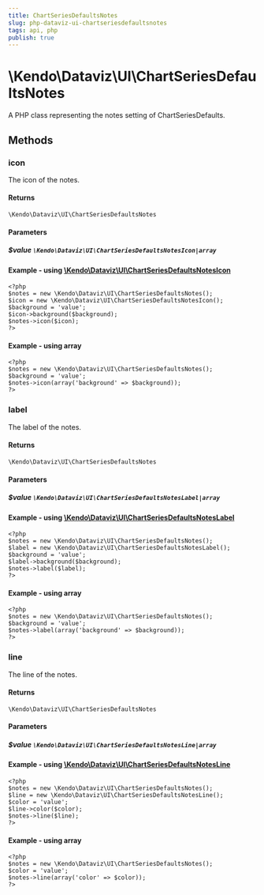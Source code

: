 ```yaml
---
title: ChartSeriesDefaultsNotes
slug: php-dataviz-ui-chartseriesdefaultsnotes
tags: api, php
publish: true
---
```


# \Kendo\Dataviz\UI\ChartSeriesDefaultsNotes

A PHP class representing the notes setting of ChartSeriesDefaults.


## Methods

### icon

The icon of the notes.

#### Returns
`\Kendo\Dataviz\UI\ChartSeriesDefaultsNotes`

#### Parameters

##### $value `\Kendo\Dataviz\UI\ChartSeriesDefaultsNotesIcon|array`


#### Example - using [\Kendo\Dataviz\UI\ChartSeriesDefaultsNotesIcon](/api/wrappers/php/Kendo/Dataviz/UI/ChartSeriesDefaultsNotesIcon)
    <?php
    $notes = new \Kendo\Dataviz\UI\ChartSeriesDefaultsNotes();
    $icon = new \Kendo\Dataviz\UI\ChartSeriesDefaultsNotesIcon();
    $background = 'value';
    $icon->background($background);
    $notes->icon($icon);
    ?>

#### Example - using array

    <?php
    $notes = new \Kendo\Dataviz\UI\ChartSeriesDefaultsNotes();
    $background = 'value';
    $notes->icon(array('background' => $background));
    ?>

### label

The label of the notes.

#### Returns
`\Kendo\Dataviz\UI\ChartSeriesDefaultsNotes`

#### Parameters

##### $value `\Kendo\Dataviz\UI\ChartSeriesDefaultsNotesLabel|array`


#### Example - using [\Kendo\Dataviz\UI\ChartSeriesDefaultsNotesLabel](/api/wrappers/php/Kendo/Dataviz/UI/ChartSeriesDefaultsNotesLabel)
    <?php
    $notes = new \Kendo\Dataviz\UI\ChartSeriesDefaultsNotes();
    $label = new \Kendo\Dataviz\UI\ChartSeriesDefaultsNotesLabel();
    $background = 'value';
    $label->background($background);
    $notes->label($label);
    ?>

#### Example - using array

    <?php
    $notes = new \Kendo\Dataviz\UI\ChartSeriesDefaultsNotes();
    $background = 'value';
    $notes->label(array('background' => $background));
    ?>

### line

The line of the notes.

#### Returns
`\Kendo\Dataviz\UI\ChartSeriesDefaultsNotes`

#### Parameters

##### $value `\Kendo\Dataviz\UI\ChartSeriesDefaultsNotesLine|array`


#### Example - using [\Kendo\Dataviz\UI\ChartSeriesDefaultsNotesLine](/api/wrappers/php/Kendo/Dataviz/UI/ChartSeriesDefaultsNotesLine)
    <?php
    $notes = new \Kendo\Dataviz\UI\ChartSeriesDefaultsNotes();
    $line = new \Kendo\Dataviz\UI\ChartSeriesDefaultsNotesLine();
    $color = 'value';
    $line->color($color);
    $notes->line($line);
    ?>

#### Example - using array

    <?php
    $notes = new \Kendo\Dataviz\UI\ChartSeriesDefaultsNotes();
    $color = 'value';
    $notes->line(array('color' => $color));
    ?>

